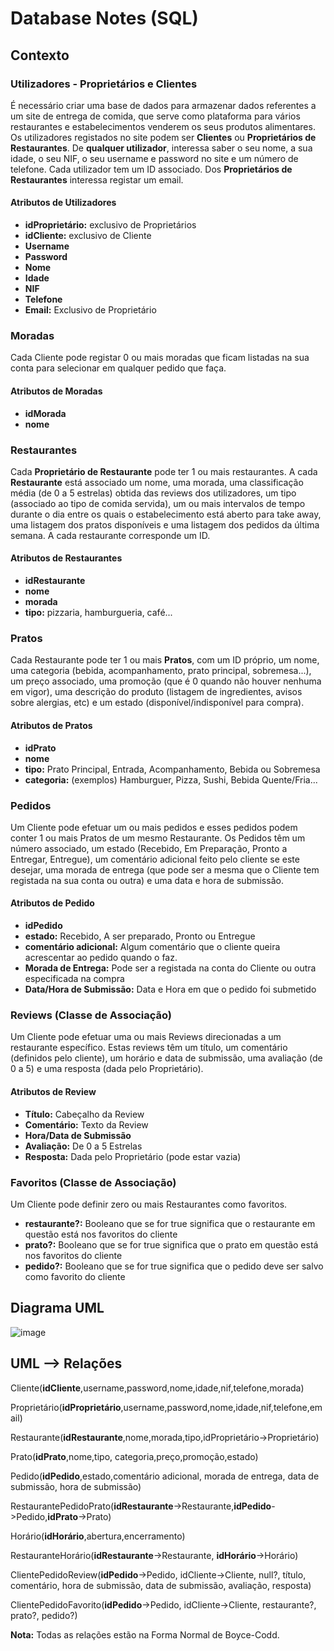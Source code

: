 # Database Notes (SQL)

## Contexto

### Utilizadores - Proprietários e Clientes

É necessário criar uma base de dados para armazenar dados referentes a um site de entrega de comida, que serve como plataforma para vários restaurantes e estabelecimentos venderem os seus produtos alimentares. Os utilizadores registados no site podem ser **Clientes** ou **Proprietários de Restaurantes**. De **qualquer utilizador**, interessa saber o seu nome, a sua idade, o seu NIF, o seu username e password no site e um número de telefone. Cada utilizador tem um ID associado. Dos **Proprietários de Restaurantes** interessa registar um email.


#### Atributos de Utilizadores

- **idProprietário:** exclusivo de Proprietários
- **idCliente:** exclusivo de Cliente
- **Username**
- **Password**
- **Nome**
- **Idade**
- **NIF**
- **Telefone**
- **Email:** Exclusivo de Proprietário

### Moradas
Cada Cliente pode registar 0 ou mais moradas que ficam listadas na sua conta para selecionar em qualquer pedido que faça.

#### Atributos de Moradas

- **idMorada**
- **nome**

### Restaurantes

Cada **Proprietário de Restaurante** pode ter 1 ou mais restaurantes. A cada **Restaurante** está associado um nome, uma morada, uma classificação média (de 0 a 5 estrelas) obtida das reviews dos utilizadores, um tipo (associado ao tipo de comida servida), um ou mais intervalos de tempo durante o dia entre os quais o estabelecimento está aberto para take away, uma listagem dos pratos disponíveis e uma listagem dos pedidos da última semana. A cada restaurante corresponde um ID.

#### Atributos de Restaurantes

- **idRestaurante**
- **nome**
- **morada**
- **tipo:** pizzaria, hamburgueria, café...

### Pratos
Cada Restaurante pode ter 1 ou mais **Pratos**, com um ID próprio, um nome, uma categoria (bebida, acompanhamento, prato principal, sobremesa...), um preço associado, uma promoção (que é 0 quando não houver nenhuma em vigor), uma descrição do produto (listagem de ingredientes, avisos sobre alergias, etc) e um estado (disponível/indisponível para compra).

#### Atributos de Pratos

- **idPrato**
- **nome**
- **tipo:** Prato Principal, Entrada, Acompanhamento, Bebida ou Sobremesa
- **categoria:** (exemplos) Hamburguer, Pizza, Sushi, Bebida Quente/Fria... 

### Pedidos

Um Cliente pode efetuar um ou mais pedidos e esses pedidos podem conter 1 ou mais Pratos de um mesmo Restaurante. Os Pedidos têm um número associado, um estado (Recebido, Em Preparação, Pronto a Entregar, Entregue),  um comentário adicional feito pelo cliente se este desejar, uma morada de entrega (que pode ser a mesma que o Cliente tem registada na sua conta ou outra) e uma data e hora de submissão.

#### Atributos de Pedido

- **idPedido**
- **estado:** Recebido, A ser preparado, Pronto ou Entregue
- **comentário adicional:** Algum comentário que o cliente queira acrescentar ao pedido quando o faz.
- **Morada de Entrega:** Pode ser a registada na conta do Cliente ou outra especificada na compra
- **Data/Hora de Submissão:** Data e Hora em que o pedido foi submetido

### Reviews (Classe de Associação)

Um Cliente pode efetuar uma ou mais Reviews direcionadas a um restaurante específico. Estas reviews têm um título, um comentário (definidos pelo cliente), um horário e data de submissão, uma avaliação (de 0 a 5) e uma resposta (dada pelo Proprietário).

#### Atributos de Review

- **Título:** Cabeçalho da Review
- **Comentário:** Texto da Review
- **Hora/Data de Submissão**
- **Avaliação:** De 0 a 5 Estrelas
- **Resposta:** Dada pelo Proprietário (pode estar vazia)

### Favoritos (Classe de Associação)

Um Cliente pode definir zero ou mais Restaurantes como favoritos.

- **restaurante?:** Booleano que se for true significa que o restaurante em questão está nos favoritos do cliente
- **prato?:** Booleano que se for true significa que o prato em questão está nos favoritos do cliente
- **pedido?:** Booleano que se for true significa que o pedido deve ser salvo como favorito do cliente

## Diagrama UML

![image](https://user-images.githubusercontent.com/80784137/162761030-8e90a708-5d26-432b-8b0e-dadf76439d3e.png)

## UML --> Relações

Cliente(**idCliente**,username,password,nome,idade,nif,telefone,morada)

Proprietário(**idProprietário**,username,password,nome,idade,nif,telefone,email)

Restaurante(**idRestaurante**,nome,morada,tipo,idProprietário->Proprietário)

Prato(**idPrato**,nome,tipo, categoria,preço,promoção,estado)

Pedido(**idPedido**,estado,comentário adicional, morada de entrega, data de submissão, hora de submissão)

RestaurantePedidoPrato(**idRestaurante**->Restaurante,**idPedido**->Pedido,**idPrato**->Prato)

Horário(**idHorário**,abertura,encerramento)

RestauranteHorário(**idRestaurante**->Restaurante, **idHorário**->Horário)

ClientePedidoReview(**idPedido**->Pedido, idCliente->Cliente, null?, título, comentário, hora de submissão, data de submissão, avaliação, resposta)

ClientePedidoFavorito(**idPedido**->Pedido, idCliente->Cliente, restaurante?, prato?, pedido?)

**Nota:** Todas as relações estão na Forma Normal de Boyce-Codd.

